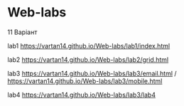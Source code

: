 # Web-labs
11 Варіант


lab1
https://vartan14.github.io/Web-labs/lab1/index.html

lab2
https://vartan14.github.io/Web-labs/lab2/grid.html

lab3
https://vartan14.github.io/Web-labs/lab3/email.html / https://vartan14.github.io/Web-labs/lab3/mobile.html

lab4
https://vartan14.github.io/Web-labs/lab3/lab4
    
